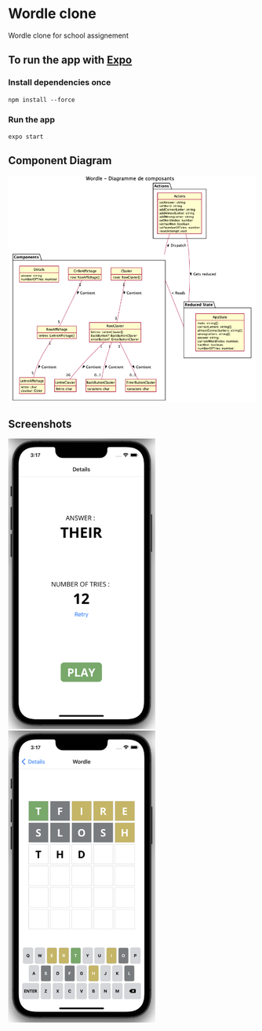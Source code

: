 # Wordle clone

Wordle clone for school assignement

## To run the app with [Expo](https://docs.expo.dev/get-started/installation/)

### Install dependencies once

```
npm install --force
```

### Run the app

```
expo start
```

## Component Diagram

![Diagrame de composants](./doc/MDD.png)

## Screenshots

<img src="assets/screenshot2.png" alt="screenshot" width="300"/>
<img src="assets/screenshot.png" alt="screenshot" width="300"/>
